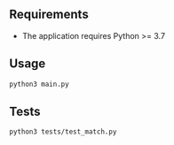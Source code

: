 ## Requirements
* The application requires Python >= 3.7

## Usage
```sh
python3 main.py
```


## Tests
```sh
python3 tests/test_match.py
```
